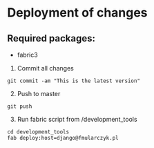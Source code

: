 Deployment of changes
=======================

## Required packages:

* fabric3

1. Commit all changes
```
git commit -am "This is the latest version"
```

2. Push to master
```
git push
```

3. Run fabric script from /development_tools
```
cd development_tools
fab deploy:host=django@fmularczyk.pl
```
